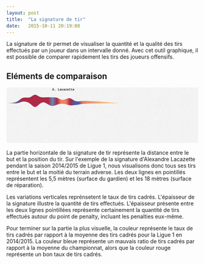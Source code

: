 ```yaml
---
layout: post
title:  "La signature de tir"
date:   2015-10-11 20:19:08
---
```


La signature de tir permet de visualiser la quantité et la qualité des tirs effectués par un joueur
dans un intervalle donné. Avec cet outil graphique, il est possible de comparer rapidement les tirs
des joueurs offensifs.

## Eléments de comparaison

![Signature de tir Lacazette 2014](/img/posts/20151011_signature_de_tir/signature_lacagette_2014.png)

La partie horizontale de la signature de tir représente la distance entre le but et la position du tir.
Sur l'exemple de la signature d'Alexandre Lacazette pendant la saison 2014/2015 de Ligue 1, nous
visualisons donc tous ses tirs entre le but et la moitié du terrain adverse. Les deux lignes en
pointillés représentent les 5,5 mètres (surface du gardien) et les 18 mètres (surface de réparation).

Les variations verticales reprénsetent le taux de tirs cadrés. L'épaisseur de la signature illustre
la quantité de tirs effectués. L'épaisseur présente entre les deux lignes pointillées représente
certainement la quantité de tirs effectués autour du point de penalty, incluant les penalties eux-même.

Pour terminer sur la partie la plus visuelle, la couleur représente le taux de tirs cadrés par rapport
à la moyenne des tirs cadrés pour la Ligue 1 en 2014/2015. La couleur bleue représente un mauvais ratio
de tirs cadrés par rapport à la moyenne du championnat, alors que la couleur rouge représente un bon taux
de tirs cadrés.
